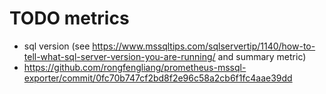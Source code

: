 # TODO metrics

- sql version (see https://www.mssqltips.com/sqlservertip/1140/how-to-tell-what-sql-server-version-you-are-running/ and summary metric)
- https://github.com/rongfengliang/prometheus-mssql-exporter/commit/0fc70b747cf2bd8f2e96c58a2cb6f1fc4aae39dd
